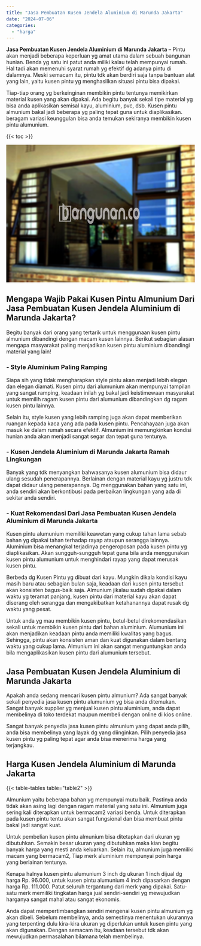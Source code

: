 ```yaml
---
title: "Jasa Pembuatan Kusen Jendela Aluminium di Marunda Jakarta"
date: "2024-07-06"
categories: 
  - "harga"
---
```


**Jasa Pembuatan Kusen Jendela Aluminium di Marunda Jakarta** – Pintu akan menjadi beberapa keperluan yg amat utama dalam sebuah bangunan hunian. Benda yg satu ini patut anda miliki kalau telah mempunyai rumah. Hal tadi akan memenuhi syarat rumah yg efektif dg adanya pintu di dalamnya. Meski semacam itu, pintu tdk akan berdiri saja tanpa bantuan alat yang lain, yaitu kusen pintu yg menghasilkan situasi pintu bisa dipakai.

Tiap-tiap orang yg berkeinginan membikin pintu tentunya memikirkan material kusen yang akan dipakai. Ada begitu banyak sekali tipe material yg bisa anda aplikasikan semisal kayu, aluminium, pvc, dsb. Kusen pintu almunium bakal jadi beberapa yg paling tepat guna untuk diaplikasikan. beragam variasi keunggulan bisa anda temukan sekiranya membikin kusen pintu alumunium.

{{< toc >}}

![Jasa Pembuatan Kusen Jendela Aluminium di Marunda Jakarta](/images/harga-kusen-jendela-alumunium-11.png)

## Mengapa Wajib Pakai Kusen Pintu Almunium Dari Jasa Pembuatan Kusen Jendela Aluminium di Marunda Jakarta?

Begitu banyak dari orang yang tertarik untuk menggunaan kusen pintu almunium dibandingi dengan macam kusen lainnya. Berikut sebagian alasan mengapa masyarakat paling menjadikan kusen pintu aluminium dibandingi material yang lain!

### \- Style Aluminium Paling Ramping

Siapa sih yang tidak mengharapkan style pintu akan menjadi lebih elegan dan elegan diamati. Kusen pintu dari alumunium akan mempunyai tampilan yang sangat ramping, keadaan inilah yg bakal jadi keistimewaan masyarakat untuk memilih ragam kusen pintu dari alumunium dibandingkan dg ragam kusen pintu lainnya.

Selain itu, style kusen yang lebih ramping juga akan dapat memberikan ruangan kepada kaca yang ada pada kusen pintu. Pencahayaan juga akan masuk ke dalam rumah secara efektif. Almunium ini memungkinkan kondisi hunian anda akan menjadi sangat segar dan tepat guna tentunya.

### \- Kusen Jendela Aluminium di Marunda Jakarta Ramah Lingkungan

Banyak yang tdk menyangkan bahwasanya kusen alumunium bisa didaur ulang sesudah penerapannya. Berlainan dengan material kayu yg justru tdk dapat didaur ulang penerapannya. Dg menggunakan bahan yang satu ini, anda sendiri akan berkontibusi pada perbaikan lingkungan yang ada di sekitar anda sendiri.

### \- Kuat Rekomendasi Dari Jasa Pembuatan Kusen Jendela Aluminium di Marunda Jakarta

Kusen pintu alumunium memiliki keawetan yang cukup tahan lama sebab bahan yg dipakai tahan terhadap rayap ataupun serangga lainnya. Aluminium bisa menangkal terjadinya pengeroposan pada kusen pintu yg diaplikasikan. Akan sungguh-sungguh tepat guna bila anda menggunakan kusen pintu alumunium untuk menghindari rayap yang dapat merusak kusen pintu.

Berbeda dg Kusen Pintu yg dibuat dari kayu. Mungkin dikala kondisi kayu masih baru atau sebagian bulan saja, keadaan dari kusen pintu tersebut akan konsisten bagus-baik saja. Almunium jikalau sudah dipakai dalam waktu yg teramat panjang, kusen pintu dari material kayu akan dapat diserang oleh serangga dan mengakibatkan ketahanannya dapat rusak dg waktu yang pesat.

Untuk anda yg mau membikin kusen pintu, betul-betul direkomendasikan sekali untuk membikin kusen pintu dari bahan aluminium. Alumunium ini akan menjadikan keadaan pintu anda memiliki kwalitas yang bagus. Sehingga, pintu akan konsisten aman dan kuat digunakan dalam bentang waktu yang cukup lama. Almunium ini akan sangat menguntungkan anda bila mengaplikasikan kusen pintu dari alumunium tersebut.

## Jasa Pembuatan Kusen Jendela Aluminium di Marunda Jakarta

Apakah anda sedang mencari kusen pintu almunium? Ada sangat banyak sekali penyedia jasa kusen pintu alumunium yg bisa anda ditemukan. Sangat banyak supplier yg menjual kusen pintu aluminium, anda dapat membelinya di toko terdekat maupun membeli dengan online di kios online.

Sangat banyak penyedia jasa kusen pintu almunium yang dapat anda pilih, anda bisa membelinya yang layak dg yang diinginkan. Pilih penyedia jasa kusen pintu yg paling tepat agar anda bisa menerima harga yang terjangkau.

## Harga Kusen Jendela Aluminium di Marunda Jakarta

{{< table-tables table="table2" >}}

Almunium yaitu beberapa bahan yg mempunyai mutu baik. Pastinya anda tidak akan asing lagi dengan ragam material yang satu ini. Almunium juga sering kali diterapkan untuk bermacam2 variasi benda. Untuk diterapkan pada kusen pintu tentu akan sangat fungsional dan bisa membuat pintu bakal jadi sangat kuat.

Untuk pembelian kusen pintu almunium bisa ditetapkan dari ukuran yg dibutuhkan. Semakin besar ukuran yang dibutuhkan maka kian begitu banyak harga yang mesti anda keluarkan. Selain itu, almunium juga memiliki macam yang bermacam2, Tiap merk aluminium mempunyai poin harga yang berlainan tentunya.

Kenapa halnya kusen pintu alumunium 3 inch dg ukuran 1 inch dijual dg harga Rp. 96.000, untuk kusen pintu alumunium 4 inch dipasarkan dengan harga Rp. 111.000. Patut seluruh tergantung dari merk yang dipakai. Satu-satu merk memiliki tingkatan harga jual sendiri-sendiri yg mewujudkan harganya sangat mahal atau sangat ekonomis.

Anda dapat mempertimbangkan sendiri mengenai kusen pintu almunium yg akan dibeli. Sebelum membelinya, anda semestinya menentukan ukurannya yang terpenting dulu kira-kira ukuran yg diperlukan untuk kusen pintu yang akan digunakan. Dengan semacam itu, keadaan tersebut tdk akan mewujudkan permasalahan bilamana telah membelinya.
